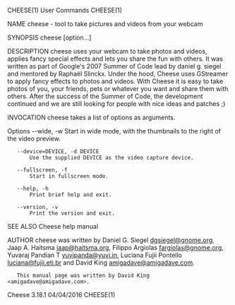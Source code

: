 CHEESE(1)                                                                                     User Commands                                                                                     CHEESE(1)

NAME
       cheese - tool to take pictures and videos from your webcam

SYNOPSIS
       cheese [option...]

DESCRIPTION
       cheese uses your webcam to take photos and videos, applies fancy special effects and lets you share the fun with others. It was written as part of Google's 2007 Summer of Code lead by daniel g.
       siegel and mentored by Raphaël Slinckx. Under the hood, Cheese uses GStreamer to apply fancy effects to photos and videos. With Cheese it is easy to take photos of you, your friends, pets or
       whatever you want and share them with others. After the success of the Summer of Code, the development continued and we are still looking for people with nice ideas and patches ;)

INVOCATION
       cheese takes a list of options as arguments.

   Options
       --wide, -w
           Start in wide mode, with the thumbnails to the right of the video preview.

       --device=DEVICE, -d DEVICE
           Use the supplied DEVICE as the video capture device.

       --fullscreen, -f
           Start in fullscreen mode.

       --help, -h
           Print brief help and exit.

       --version, -v
           Print the version and exit.

SEE ALSO
       Cheese help manual

AUTHOR
       cheese was written by Daniel G. Siegel <dgsiegel@gnome.org>, Jaap A. Haitsma <jaap@haitsma.org>, Filippo Argiolas <fargiolas@gnome.org>, Yuvaraj Pandian T <yuvipanda@yuvi.in>, Luciana Fujii
       Pontello <luciana@fujii.eti.br> and David King <amigadave@amigadave.com>.

       This manual page was written by David King <amigadave@amigadave.com>.

Cheese 3.18.1                                                                                   04/04/2016                                                                                      CHEESE(1)

